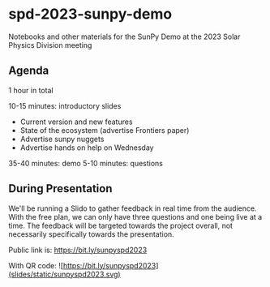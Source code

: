 # spd-2023-sunpy-demo #

Notebooks and other materials for the SunPy Demo at the 2023 Solar Physics Division meeting

## Agenda ##

1 hour in total

10-15 minutes: introductory slides

- Current version and new features
- State of the ecosystem (advertise Frontiers paper)
- Advertise sunpy nuggets
- Advertise hands on help on Wednesday

35-40 minutes: demo
5-10 minutes: questions

## During Presentation ##

We'll be running a Slido to gather feedback in real time from the audience.
With the free plan, we can only have three questions and one being live at a time.
The feedback will be targeted towards the project overall, not necessarily specifically towards the presentation.

Public link is: <https://bit.ly/sunpyspd2023>

With QR code: ![https://bit.ly/sunpyspd2023](slides/static/sunpyspd2023.svg)
